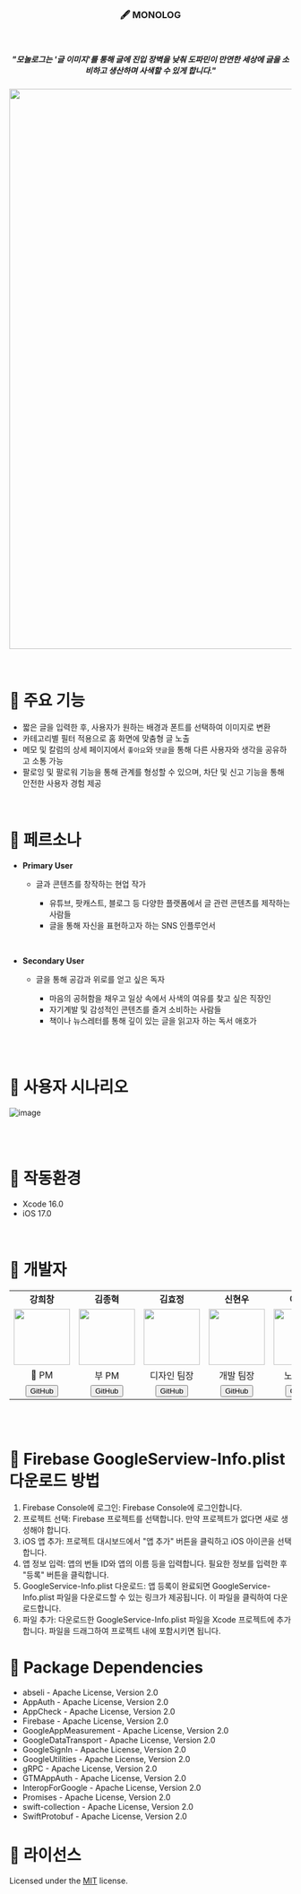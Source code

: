 <h3 align="center"> 🖋️ MONOLOG </h3>
<br>
<h5 align="center"> "모놀로그는 '글 이미지'를 통해 글에 진입 장벽을 낮춰 도파민이 만연한 세상에 글을 소비하고 생산하며 사색할 수 있게 합니다." </h5>
<p align="center">
<img src="https://github.com/user-attachments/assets/9ac90a34-c852-40ba-a211-8a43ed3d11fa" width="1000"/>
</p>
<br>

# 📑 주요 기능
- 짧은 글을 입력한 후, 사용자가 원하는 배경과 폰트를 선택하여 이미지로 변환
- 카테고리별 필터 적용으로 홈 화면에 맞춤형 글 노출
- 메모 및 칼럼의 상세 페이지에서 `좋아요`와 `댓글`을 통해 다른 사용자와 생각을 공유하고 소통 가능
- 팔로잉 및 팔로워 기능을 통해 관계를 형성할 수 있으며, 차단 및 신고 기능을 통해 안전한 사용자 경험 제공
<br>

# 📑 페르소나
- **Primary User**
  - 글과 콘텐츠를 창작하는 현업 작가

    - 유튜브, 팟캐스트, 블로그 등 다양한 플랫폼에서 글 관련 콘텐츠를 제작하는 사람들
    - 글을 통해 자신을 표현하고자 하는 SNS 인플루언서
<br>

- **Secondary User**
  - 글을 통해 공감과 위로를 얻고 싶은 독자
  
    - 마음의 공허함을 채우고 일상 속에서 사색의 여유를 찾고 싶은 직장인
    - 자기계발 및 감성적인 콘텐츠를 즐겨 소비하는 사람들
    - 책이나 뉴스레터를 통해 깊이 있는 글을 읽고자 하는 독서 애호가
<br>
<br>

# 📑 사용자 시나리오
![image](https://github.com/user-attachments/assets/f0eda490-b128-4be0-a290-513dcfb55864)

<br>
<br>

# 📑 작동환경
- Xcode 16.0
- iOS 17.0

<br>

# 📑 개발자
<div align="center">
  <table>
    <tr>
      <td align="center"><strong>강희창</strong></td>
      <td align="center"><strong>김종혁</strong></td>
      <td align="center"><strong>김효정</strong></td>
      <td align="center"><strong>신현우</strong></td>
      <td align="center"><strong>이정민</strong></td>
      <td align="center"><strong>홍지수</strong></td>
    </tr>
    <tr>
      <td align="center"><img src="https://github.com/user-attachments/assets/be5b3203-cc7a-4e60-a75a-69523de2469a" width="100"></td>
      <td align="center"><img src="https://github.com/user-attachments/assets/a80efdda-a5b1-4834-85b5-071ca5eb6bf6" width="100"></td>
      <td align="center"><img src="https://github.com/user-attachments/assets/c56a8ea0-eeb1-444c-9ab0-8d21985e9161" width="100"></td>
      <td align="center"><img src="https://github.com/user-attachments/assets/8ee1d4eb-a8bc-4945-928e-9d21414bbfe4" width="100"></td>
      <td align="center"><img src="https://github.com/user-attachments/assets/5620dd88-9361-4c46-b4ed-05d23bd68ea2" width="100"></td>
      <td align="center"><img src="https://github.com/user-attachments/assets/0e592ef1-1c05-4763-b433-ff8034649e4a" width="100"></td>
    </tr>
    <tr>
      <td align="center">🚀 PM</td>
      <td align="center">부 PM</td>
      <td align="center">디자인 팀장</td>
      <td align="center">개발 팀장</td>
      <td align="center">노션 팀장</td>
      <td align="center">기획 팀장</td>
    </tr>
    <tr>
      <td align="center"><a href="https://github.com/saul1113"><button>GitHub</button></a></td>
      <td align="center"><a href="https://github.com/bbell428"><button>GitHub</button></a></td>
      <td align="center"><a href="https://github.com/71myo"><button>GitHub</button></a></td>
      <td align="center"><a href="https://github.com/show2633"><button>GitHub</button></a></td>
      <td align="center"><a href="https://github.com/Jeolmi123"><button>GitHub</button></a></td>
      <td align="center"><a href="https://github.com/jisooohh"><button>GitHub</button></a></td>
    </tr>
  </table>
</div>
<br>
<br>

# 📑 Firebase GoogleSerview-Info.plist 다운로드 방법
1. Firebase Console에 로그인: Firebase Console에 로그인합니다.
2. 프로젝트 선택: Firebase 프로젝트를 선택합니다. 만약 프로젝트가 없다면 새로 생성해야 합니다.
3. iOS 앱 추가: 프로젝트 대시보드에서 "앱 추가" 버튼을 클릭하고 iOS 아이콘을 선택합니다.
4. 앱 정보 입력: 앱의 번들 ID와 앱의 이름 등을 입력합니다. 필요한 정보를 입력한 후 "등록" 버튼을 클릭합니다.
5. GoogleService-Info.plist 다운로드: 앱 등록이 완료되면 GoogleService-Info.plist 파일을 다운로드할 수 있는 링크가 제공됩니다. 이 파일을 클릭하여 다운로드합니다.
6. 파일 추가: 다운로드한 GoogleService-Info.plist 파일을 Xcode 프로젝트에 추가합니다. 파일을 드래그하여 프로젝트 내에 포함시키면 됩니다.

# 📑 Package Dependencies
- abseli - Apache License, Version 2.0
- AppAuth - Apache License, Version 2.0
- AppCheck - Apache License, Version 2.0
- Firebase - Apache License, Version 2.0
- GoogleAppMeasurement - Apache License, Version 2.0
- GoogleDataTransport - Apache License, Version 2.0
- GoogleSignIn - Apache License, Version 2.0
- GoogleUtilities - Apache License, Version 2.0
- gRPC - Apache License, Version 2.0
- GTMAppAuth - Apache License, Version 2.0
- InteropForGoogle - Apache License, Version 2.0
- Promises - Apache License, Version 2.0
- swift-collection - Apache License, Version 2.0
- SwiftProtobuf - Apache License, Version 2.0

# 📑 라이선스
Licensed under the [MIT](LICENSE) license.
